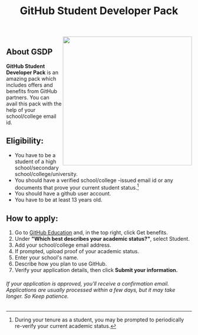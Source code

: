 <h1 align="center">GitHub Student Developer Pack </h1>

<br><br>
<img src="https://user-images.githubusercontent.com/87390353/141514418-91c49c48-a0ad-4430-a563-50b2b23dfd19.jpg" width="350" align = "right">

## About GSDP
**GitHub Student Developer Pack** is an amazing pack which includes offers and benefits from GitHub partners. You can avail this pack with the help of your school/college email id.
<br>

## Eligibility:
- You have to be a student of a high school/secondary school/college/university.
- You should have a verified school/college -issued email id or any documents that prove your current student status.[^1]
- You should have a github user account.
- You have to be at least 13 years old.

[^1]:During your tenure as a student, you may be prompted to periodically re-verify your current academic status.

## How to apply:
1. Go to [GitHub Education](https://education.github.com/globalcampus/student) and, in the top right, click Get benefits.
2. Under **"Which best describes your academic status?"**, select Student.
3. Add your school/college email address.
4. If prompted, upload proof of your academic status.
5. Enter your school's name.
6. Describe how you plan to use GitHub.
7. Verify your application details, then click **Submit your information.**

###### *If your application is approved, you'll receive a confirmation email. Applications are usually processed within a few days, but it may take longer. So Keep patience.*



